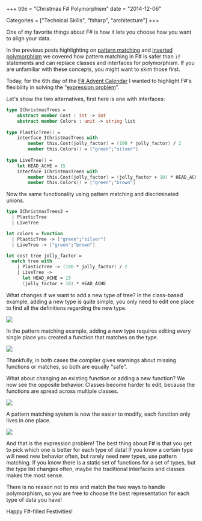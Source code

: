 +++
title = "Christmas F# Polymorphism"
date = "2014-12-06"

Categories = ["Technical Skills", "fsharp", "architecture"]
+++

One of my favorite things about F# is how it lets you choose how you want
to align your data.

In the previous posts highlighting on
[pattern matching](/function-pattern-matching/)
and
[inverted polymorphism](/inversed-polymorphism/)
we covered how pattern matching in F# is safer than ```if```
statements and can replace classes and interfaces for polymorphism. If
you are unfamiliar with these concepts, you might want to skim those
first.

Today, for the 6th day of the
[F# Advent Calendar](https://sergeytihon.wordpress.com/2014/11/24/f-advent-calendar-in-english-2014/)
I wanted to highlight F#'s flexibility in solving the
"[expression problem](http://c2.com/cgi/wiki?ExpressionProblem)".

Let's show the two alternatives, first here is one with interfaces:

``` fsharp
type IChristmasTrees = 
    abstract member Cost : int -> int
    abstract member Colors : unit -> string list
    
type PlasticTree() =
    interface IChristmasTrees with
        member this.Cost(jolly_factor) = (100 * jolly_factor) / 2
        member this.Colors() = ["green";"silver"]
        
type LiveTree() =
    let HEAD_ACHE = 15
    interface IChristmasTrees with
        member this.Cost(jolly_factor) = (jolly_factor + 10) * HEAD_ACHE
        member this.Colors() = ["green";"brown"]
``` 

Now the same functionality using pattern matching and discriminated unions.

``` fsharp
type IChristmasTrees2 =
  | PlasticTree
  | LiveTree

let colors = function
  | PlasticTree -> ["green";"silver"]
  | LiveTree -> ["green";"brown"]

let cost tree jolly_factor =
  match tree with
    | PlasticTree -> (100 * jolly_factor) / 2
    | LiveTree ->
      let HEAD_ACHE = 15
      (jolly_factor + 10) * HEAD_ACHE
``` 

What changes if we want to add a new type of tree? In the class-based
example, adding a new type is quite simple, you only need to edit one
place to find all the definitions regarding the new type.

<img src="/images/new-interfaces.png"></img>

In the pattern matching example, adding a new type requires editing
every single place you created a function that matches on the
type.

<img src="/images/new-pattern-matching.png"></img>

Thankfully, in both cases the compiler gives warnings about missing
functions or matches, so both are equally "safe".

What about changing an existing function or adding a new function? We
now see the opposite behavior. Classes become harder to edit, because
the functions are spread across multiple classes.

<img src="/images/change-interfaces.png"></img>

A pattern matching system is now the easier to modify, each function
only lives in one place. 

<img src="/images/change-pattern-matching.png"></img>

And that is the expression problem! The best thing about F# is that
you get to pick which one is better for each type of data! If you know
a certain type will need new behavior often, but rarely need new
types, use pattern matching. If you know there is a static set of
functions for a set of types, but the type list changes often, maybe
the traditional interfaces and classes makes the most sense.

There is no reason not to mix and match the two ways to handle
polymorphism, so you are free to choose the best representation for
each type of data you have!

Happy F#-filled Festivities!
